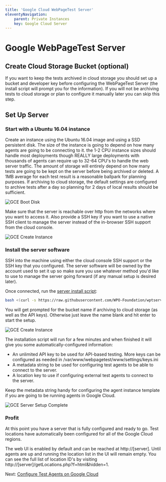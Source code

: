 ```yaml
---
title: 'Google Cloud WebPageTest Server'
eleventyNavigation:
    parent: Private Instances 
    key: Google Cloud Server
---
```

# Google WebPageTest Server

## Create Cloud Storage Bucket (optional)
If you want to keep the tests archived in cloud storage you should set up a bucket and developer key before configuring the WebPageTest Server (the install script will prompt you for the information).  If you will not be archiving tests to cloud storage or plan to configure it manually later you can skip this step.

## Set Up Server

### Start with a Ubuntu 16.04 instance
Create an instance using the Ubuntu 16.04 image and using a SSD persistent disk.  The size of the instance is going to depend on how many agents are going to be connecting to it. the 1-2 CPU instance sizes should handle most deployments though REALLY large deployments with thousands of agents can require up to 32-64 CPU's to handle the web server traffic.  The amount of storage will entirely depend on how many tests are going to be kept on the server before being archived or deleted.  A 1MB average for each test result is a reasonable ballpark for planning purposes.  If archiving to cloud storage, the default settings are configured to archive tests after a day so planning for 2 days of local results should be sufficient.

![GCE Boot Disk](/img/gce_boot_disk.png)

Make sure that the server is reachable over http from the networks where you want to access it. Also provide a SSH key if you want to use a native SSH client to manage the server instead of the in-browser SSH support from the cloud console.

![GCE Create Instance](/img/gce_create_instance.png)

### Install the server software
SSH into the machine using either the cloud console SSH support or the SSH key that you configured. The server software will be owned by the account used to set it up so make sure you use whatever method you'd like to use to manage the server going forward (if any manual setup is desired later).

Once connected, run the [server install script](https://github.com/WPO-Foundation/wptserver-install#ubuntu-1604-on-google-cloud):
```bash
bash <(curl -s https://raw.githubusercontent.com/WPO-Foundation/wptserver-install/master/gce_ubuntu.sh)
```

You will get prompted for the bucket name if archiving to cloud storage (as well as the API keys).  Otherwise just leave the name blank and hit enter to start the setup.

![GCE Create Instance](/img/gce_bucket_prompt.png)

The installation script will run for a few minutes and when finished it will give you some automatically-configured information:
* An unlimited API key to be used for API-based testing.  More keys can be configured as needed in /var/www/webpagetest/www/settings/keys.ini
* A metadata string to be used for configuring test agents to be able to connect to the server.
* A location key to use if configuring external test agents to connect to the server.

Keep the metadata string handy for configuring the agent instance template if you are going to be running agents in Google Cloud.

![GCE Server Setup Complete](/img/gce_server_setup_complete.png)

### Profit
At this point you have a server that is fully configured and ready to go.  Test locations have automatically been configured for all of the Google Cloud regions.

The web UI is enabled by default and can be reached at http://[server].  Until agents are up and running the location list in the UI will remain empty.  You can see the full list of location ID's by visiting http://[server]/getLocations.php?f=html&hidden=1.

Next: [Configure Test Agents on Google Cloud](gce_agents.md)
